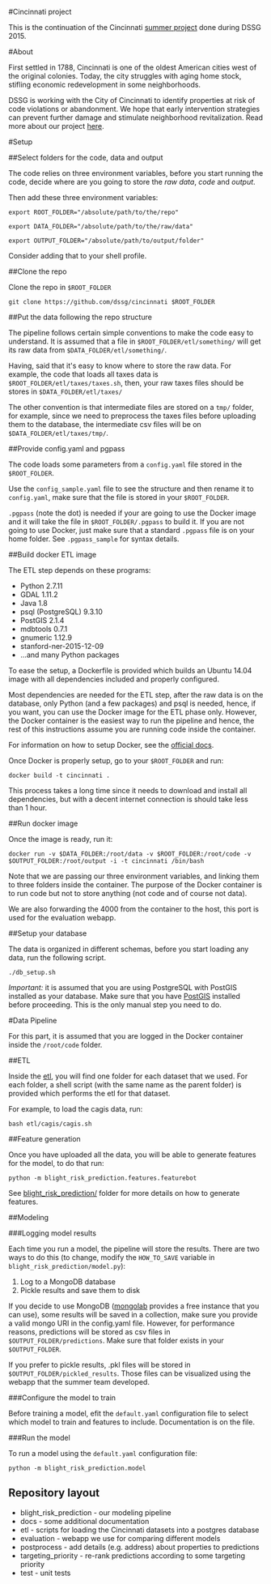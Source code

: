 #Cincinnati project

This is the continuation of the Cincinnati [summer project](https://github.com/dssg/cincinnati2015) done during DSSG 2015.

#About

First settled in 1788, Cincinnati is one of the oldest American cities west of the original colonies. Today, the 
city struggles with aging home stock, stifling economic redevelopment in some neighborhoods. 

DSSG is working with the City of Cincinnati to identify properties at risk of code violations or abandonment. We hope
that early intervention strategies can prevent further damage and stimulate neighborhood revitalization. Read more about
our project [here](http://dssg.uchicago.edu/2015/08/20/cincy-blight-prevention.html). 

#Setup

##Select folders for the code, data and output

The code relies on three environment variables, before you start running the code, decide where are you going to store the *raw data*,  *code* and *output*.

Then add these three environment variables:

`export ROOT_FOLDER="/absolute/path/to/the/repo"`

`export DATA_FOLDER="/absolute/path/to/the/raw/data"`

`export OUTPUT_FOLDER="/absolute/path/to/output/folder"`

Consider adding that to your shell profile.

##Clone the repo

Clone the repo in `$ROOT_FOLDER`

`git clone https://github.com/dssg/cincinnati $ROOT_FOLDER`

##Put the data following the repo structure

The pipeline follows certain simple conventions to make the code easy to understand. It is assumed that a file in `$ROOT_FOLDER/etl/something/` will get its raw data from `$DATA_FOLDER/etl/something/`.

Having, said that it's easy to know where to store the raw data. For example, the code that loads all taxes data is `$ROOT_FOLDER/etl/taxes/taxes.sh`, then, your raw taxes files should be stores in `$DATA_FOLDER/etl/taxes/`

The other convention is that intermediate files are stored on a `tmp/` folder, for example, since we need to preprocess the taxes files before uploading them to the database, the intermediate csv files will be on `$DATA_FOLDER/etl/taxes/tmp/`.

##Provide config.yaml and pgpass

The code loads some parameters from a `config.yaml` file stored in the `$ROOT_FOLDER`.

Use the `config_sample.yaml` file to see the structure and then rename it to `config.yaml`, make sure that the file is stored in your `$ROOT_FOLDER`.

`.pgpass` (note the dot) is needed if your are going to use the Docker image and it will take
the file in `$ROOT_FOLDER/.pgpass` to build it. If you are not going to use Docker, just make sure that a standard `.pgpass` file is on your home folder. See `.pgpass_sample` for syntax details.

##Build docker ETL image

The ETL step depends on these programs:

* Python 2.7.11
* GDAL 1.11.2
* Java 1.8
* psql (PostgreSQL) 9.3.10
* PostGIS 2.1.4
* mdbtools 0.7.1 
* gnumeric 1.12.9
* stanford-ner-2015-12-09
* ...and many Python packages

To ease the setup, a Dockerfile is provided which builds an Ubuntu 14.04 image with all dependencies included and properly configured.

Most dependencies are needed for the ETL step, after the raw data is on the database, only Python (and a few packages) and psql is needed, hence, if you want, you can use the Docker image for the ETL phase only. However, the Docker container is the easiest way to run the pipeline and hence, the rest of this instructions assume you are running code inside the container.

For information on how to setup Docker, see the [official docs](https://docs.docker.com/).

Once Docker is properly setup, go to your `$ROOT_FOLDER` and run:

`docker build -t cincinnati .`

This process takes a long time since it needs to download and install all dependencies, but with a decent internet connection is should take less than 1 hour.

##Run docker image

Once the image is ready, run it: 

`docker run -v $DATA_FOLDER:/root/data -v $ROOT_FOLDER:/root/code -v $OUTPUT_FOLDER:/root/output -i -t cincinnati /bin/bash`

Note that we are passing our three environment variables, and linking them to three folders inside the container. The purpose of the Docker container is to run code but not to store anything (not code and of course not data).

We are also forwarding the 4000 from the container to the host, this port is used for the evaluation webapp.

##Setup your database

The data is organized in different schemas, before you start loading any data, run the following script.

`./db_setup.sh`

*Important:* it is assumed that you are using PostgreSQL with PostGIS installed as your database. Make sure that you have [PostGIS](http://postgis.net/) installed before proceeding. This is the only manual step you need to do.

#Data Pipeline

For this part, it is assumed that you are logged in the Docker container inside the `/root/code` folder.

##ETL

Inside the [etl](etl/), you will find one folder for each dataset that we used. For each folder, a shell script (with the same name as the parent folder) is provided which performs the etl for that dataset.

For example, to load the cagis data, run:

`bash etl/cagis/cagis.sh`

##Feature generation

Once you have uploaded all the data, you will be able to generate features for the model, to do that run:

`python -m blight_risk_prediction.features.featurebot`

See [blight_risk_prediction/](blight_risk_prediction/) folder for more details on how to generate features.
 
##Modeling

###Logging model results

Each time you run a model, the pipeline will store the results. There are two ways to do this (to change, modify the `HOW_TO_SAVE` variable in `blight_risk_prediction/model.py`):

1. Log to a MongoDB database
2. Pickle results and save them to disk

If you decide to use MongoDB ([mongolab](https://mongolab.com) provides a free instance that you can use), some results will be saved in a collection,
make sure you provide a valid mongo URI in the config.yaml file. However, for performance reasons, predictions will be stored as csv files in `$OUTPUT_FOLDER/predictions`. Make sure that folder exists in your `$OUTPUT_FOLDER`.

If you prefer to pickle results, .pkl files will be stored in `$OUTPUT_FOLDER/pickled_results`. Those files can be visualized using the webapp that the summer team developed.

###Configure the model to train

Before training a model, efit the `default.yaml` configuration file to select which model to train and features to include. Documentation is on the file.

###Run the model

To run a model using the `default.yaml` configuration file:

    python -m blight_risk_prediction.model

## Repository layout

* blight_risk_prediction - our modeling pipeline
* docs - some additional documentation
* etl - scripts for loading the Cincinnati datasets into a postgres database
* evaluation - webapp we use for comparing different models
* postprocess - add details (e.g. address) about properties to predictions
* targeting_priority - re-rank predictions according to some targeting priority
* test - unit tests

